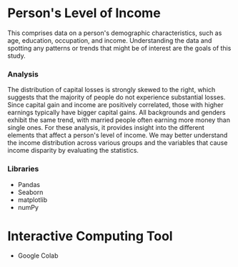 # Person's Level of Income


This comprises data on a person's demographic characteristics, such as age, education, occupation, and income. Understanding the data and spotting any patterns or trends that might be of interest are the goals of this study.


### Analysis


The distribution of capital losses is strongly skewed to the right, which suggests that the majority of people do not experience substantial losses. Since capital gain and income are positively correlated, those with higher earnings typically have bigger capital gains. All backgrounds and genders exhibit the same trend, with married people often earning more money than single ones.
For these analysis, it provides insight into the different elements that affect a person's level of income. We may better understand the income distribution across various groups and the variables that cause income disparity by evaluating the statistics.


### Libraries

- Pandas
- Seaborn
- matplotlib
- numPy

# Interactive Computing Tool

- Google Colab
